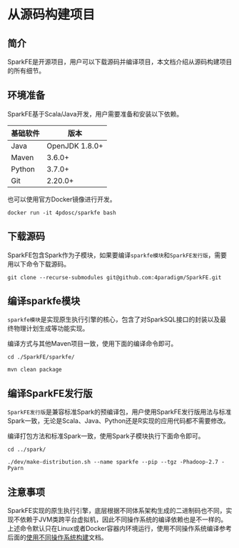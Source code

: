 # 从源码构建项目

## 简介

SparkFE是开源项目，用户可以下载源码并编译项目，本文档介绍从源码构建项目的所有细节。

## 环境准备

SparkFE基于Scala/Java开发，用户需要准备和安装以下依赖。

| 基础软件| 版本 |
| -------| --- |
| Java | OpenJDK 1.8.0+ |
| Maven | 3.6.0+ |
| Python | 3.7.0+ |
| Git | 2.20.0+ |

也可以使用官方Docker镜像进行开发。

```
docker run -it 4pdosc/sparkfe bash
```

## 下载源码

SparkFE包含Spark作为子模块，如果要编译`sparkfe模块`和`SparkFE发行版`，需要用以下命令下载源码。

```
git clone --recurse-submodules git@github.com:4paradigm/SparkFE.git
```

## 编译sparkfe模块

`sparkfe模块`是实现原生执行引擎的核心，包含了对SparkSQL接口的封装以及最终物理计划生成等功能实现。

编译方式与其他Maven项目一致，使用下面的编译命令即可。

```
cd ./SparkFE/sparkfe/

mvn clean package
```

## 编译SparkFE发行版

`SparkFE发行版`是兼容标准Spark的预编译包，用户使用SparkFE发行版用法与标准Spark一致，无论是Scala、Java、Python还是R实现的应用代码都不需要修改。

编译打包方法和标准Spark一致，使用Spark子模块执行下面命令即可。

```
cd ../spark/

./dev/make-distribution.sh --name sparkfe --pip --tgz -Phadoop-2.7 -Pyarn
```

## 注意事项

SparkFE实现的原生执行引擎，底层根据不同体系架构生成的二进制码也不同，实现不依赖于JVM类跨平台虚拟机，因此不同操作系统的编译依赖也是不一样的。上述命令默认只在Linux或者Docker容器内环境运行，使用不同操作系统编译参考后面的[使用不同操作系统构建](./build_for_different_os.md)文档。
